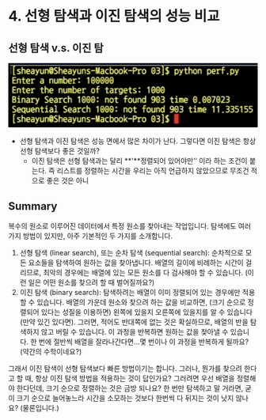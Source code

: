 # 4. 선형 탐색과 이진 탐색의 성능 비교

## 선형 탐색 v.s. 이진 탐

![](.gitbook/assets/2019-12-29-6.19.13.png)

* 선형 탐색과 이진 탐색은 성능 면에서 많은 차이가 난다. 그렇다면 이진 탐색은 항상 선형 탐색보다 좋은 것일까?
  * 이진 탐색은 선형 탐색과는 달리 **'**정렬되어 있어야만'′ 이라 하는 조건이 붙는다. 즉 리스트를 정렬하는 시간을 우리는 아직 언급하지 않았으므로 무조건 적으로 좋은 것은 아니

## Summary

복수의 원소로 이루어진 데이터에서 특정 원소를 찾아내는 작업입니다. 탐색에도 여러 가지 방법이 있지만, 아주 기본적인 두 가지를 소개합니다.

1. 선형 탐색 \(linear search\), 또는 순차 탐색 \(sequential search\): 순차적으로 모든 요소들을 탐색하여 원하는 값을 찾아냅니다. 배열의 길이에 비례하는 시간이 걸리므로, 최악의 경우에는 배열에 있는 모든 원소를 다 검사해야 할 수 있습니다. \(이런 일은 어떤 원소를 찾으려 할 때 벌어질까요?\)
2. 이진 탐색 \(binary search\): 탐색하려는 배열이 이미 정렬되어 있는 경우에만 적용할 수 있습니다. 배열의 가운데 원소와 찾으려 하는 값을 비교하면, \(크기 순으로 정렬되어 있다는 성질을 이용하면\) 왼쪽에 있을지 오른쪽에 있을지를 알 수 있습니다 \(만약 있긴 있다면\). 그러면, 적어도 반대쪽에 없는 것은 확실하므로, 배열의 반을 탐색하지 않고 버릴 수 있습니다. 이 과정을 반복하면 원하는 값을 찾아낼 수 있습니다. 한 번에 절반씩 배열을 잘라나간다면...몇 번이나 이 과정을 반복하게 될까요? \(약간의 수학이네요?\)

그래서 이진 탐색이 선형 탐색보다 빠른 방법이기는 합니다. 그러나, 뭔가를 찾으려 한다고 할 때, 항상 이진 탐색 방법을 적용하는 것이 답인가요? 그러려면 우선 배열을 정렬해야 한다던데, 크기 순으로 정렬하는 것은 금방 되나요? 한 번만 탐색하고 말 거라면, 굳이 크기 순으로 늘어놓느라 시간을 소모하는 것보다 한번씩 다 뒤지는 것이 낫지 않나요? \(물론입니다.\)






